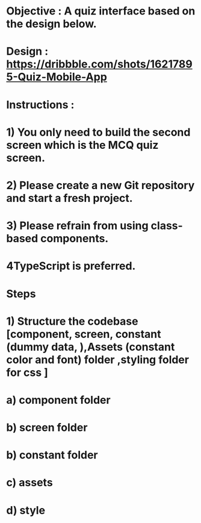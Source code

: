 # Objective : A quiz interface based on the design below.

# Design : https://dribbble.com/shots/16217895-Quiz-Mobile-App

# Instructions :

# 1) You only need to build the second screen which is the MCQ quiz screen.

# 2) Please create a new Git repository and start a fresh project.

# 3) Please refrain from using class-based components.

# 4TypeScript is preferred.

<!-- Please keep a track of the time taken to build this interface and let us know in the end.  -->

# Steps

# 1) Structure the codebase [component, screen, constant (dummy data, ),Assets (constant color and font) folder ,styling folder for css ]

# a) component folder

# b) screen folder

# b) constant folder

# c) assets

# d) style
